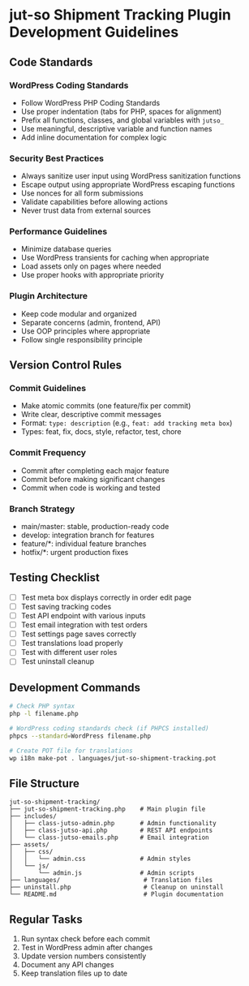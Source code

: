 # jut-so Shipment Tracking Plugin Development Guidelines

## Code Standards

### WordPress Coding Standards
- Follow WordPress PHP Coding Standards
- Use proper indentation (tabs for PHP, spaces for alignment)
- Prefix all functions, classes, and global variables with `jutso_`
- Use meaningful, descriptive variable and function names
- Add inline documentation for complex logic

### Security Best Practices
- Always sanitize user input using WordPress sanitization functions
- Escape output using appropriate WordPress escaping functions
- Use nonces for all form submissions
- Validate capabilities before allowing actions
- Never trust data from external sources

### Performance Guidelines
- Minimize database queries
- Use WordPress transients for caching when appropriate
- Load assets only on pages where needed
- Use proper hooks with appropriate priority

### Plugin Architecture
- Keep code modular and organized
- Separate concerns (admin, frontend, API)
- Use OOP principles where appropriate
- Follow single responsibility principle

## Version Control Rules

### Commit Guidelines
- Make atomic commits (one feature/fix per commit)
- Write clear, descriptive commit messages
- Format: `type: description` (e.g., `feat: add tracking meta box`)
- Types: feat, fix, docs, style, refactor, test, chore

### Commit Frequency
- Commit after completing each major feature
- Commit before making significant changes
- Commit when code is working and tested

### Branch Strategy
- main/master: stable, production-ready code
- develop: integration branch for features
- feature/*: individual feature branches
- hotfix/*: urgent production fixes

## Testing Checklist
- [ ] Test meta box displays correctly in order edit page
- [ ] Test saving tracking codes
- [ ] Test API endpoint with various inputs
- [ ] Test email integration with test orders
- [ ] Test settings page saves correctly
- [ ] Test translations load properly
- [ ] Test with different user roles
- [ ] Test uninstall cleanup

## Development Commands
```bash
# Check PHP syntax
php -l filename.php

# WordPress coding standards check (if PHPCS installed)
phpcs --standard=WordPress filename.php

# Create POT file for translations
wp i18n make-pot . languages/jut-so-shipment-tracking.pot
```

## File Structure
```
jut-so-shipment-tracking/
├── jut-so-shipment-tracking.php    # Main plugin file
├── includes/
│   ├── class-jutso-admin.php       # Admin functionality
│   ├── class-jutso-api.php         # REST API endpoints
│   └── class-jutso-emails.php      # Email integration
├── assets/
│   ├── css/
│   │   └── admin.css               # Admin styles
│   └── js/
│       └── admin.js                # Admin scripts
├── languages/                       # Translation files
├── uninstall.php                    # Cleanup on uninstall
└── README.md                        # Plugin documentation
```

## Regular Tasks
1. Run syntax check before each commit
2. Test in WordPress admin after changes
3. Update version numbers consistently
4. Document any API changes
5. Keep translation files up to date